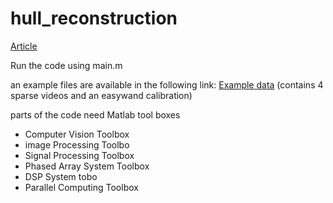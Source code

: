 # hull_reconstruction
[Article](https://journals.biologists.com/jeb/article/226/21/jeb245853/334548/A-hull-reconstruction-reprojection-method-for-pose)


Run the code using main.m

an example files are available in the following link:
[Example data](https://drive.google.com/drive/folders/1eUq0hUsx6YyGvLWRtjxnj3-qm2BsSlU1?usp=sharing)
(contains 4 sparse videos and an easywand calibration)

parts of the code need Matlab tool boxes
* Computer Vision Toolbox
* image Processing Toolbo
* Signal Processing Toolbox
* Phased Array System Toolbox
* DSP System tobo
* Parallel Computing Toolbox

